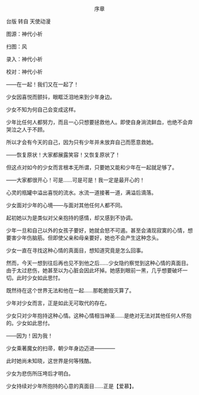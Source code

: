 <p align="center">序章</p>

台版 转自 天使动漫

图源：神代小祈

扫图：风

录入：神代小祈

校对：神代小祈

——在一起！我们又在一起了！

少女因喜悦而颤抖，眼眶泛泪地来到少年身边。

少女不知为何自己会变成这样。

少年比任何人都努力，而且一心只想要拯救他人。即使自身淌流鲜血，也绝不会弃哭泣之人于不顾。

所以才会有今天的自己，因为只有少年并未放弃自己而愿意救她。

——恢复原状！大家都展露笑容！又恢复原状了！

但这点对如今的少女而言根本无所谓，只要她又能和少年在一起就足够了。

——大家都很开心！可是……可是可是！我一定是最开心的！

心灵的瓶罐中溢出喜悦的流水。水流一道接著一道，满溢后滴落。

少女面对少年的心境——与面对其他任何人都不同。

起初她以为是类似对父亲抱持的感情，却又感到不协调。

少年一旦和自己以外的女孩子要好，她就会怒不可遏。甚至会涌现寂寞的心情，想要害少年伤脑筋。但即使父亲和母亲要好，她也不会产生这种念头。

少女一直在寻找这种心情的真面目，想知道究竟是怎么回事。

然而，今天一想到往后再也见不到他之后……少女隐约察觉到这种心情的真面目。由于太过悲伤，她甚至以为心脏会因此坏掉。她感到眼前一黑，几乎想要破坏一切。此时少女如此思忖。

既然待在这个世界无法和他在一起……那乾脆毁灭算了。

少年对少女而言，正是如此无可取代的存在。

少女只对少年抱持这种心情。这种心情相当神圣……是绝对无法对其他任何人怀抱的。少女如此思付。

——因为！因为我！

少女乘著魔女的扫帚，朝少年身边迈进————

此时她尚未知晓，这世界是何等残酷。

少女为悲伤所压垮后才明白。

少女持续对少年所抱持的心意的真面目……正是【爱慕】。

